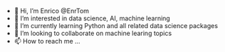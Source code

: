 - 👋 Hi, I’m Enrico @EnrTom
- 👀 I’m interested in data science, AI, machine learning
- 🌱 I’m currently learning Python and all related data science packages 
- 💞️ I’m looking to collaborate on machine learing topics
- 📫 How to reach me ...

<!---
EnrTom/EnrTom is a ✨ special ✨ repository because its `README.md` (this file) appears on your GitHub profile.
You can click the Preview link to take a look at your changes.
--->
